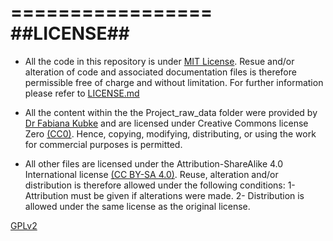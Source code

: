 =================
##LICENSE##
=================
* All the code in this repository is under [MIT License](https://opensource.org/licenses/MIT). Resue and/or alteration of code and associated documentation files is therefore permissible free of charge and without limitation. For further information please refer to [LICENSE.md](https://github.com/Adamthe1st/Adamthe1st-green-cortex/blob/master/LICENSE.md)    

* All the content within the the Project_raw_data folder were provided by [Dr Fabiana Kubke](https://unidirectory.auckland.ac.nz/profile/f-kubke) and are licensed under Creative Commons license Zero [(CC0)](https://creativecommons.org/publicdomain/zero/1.0/). Hence, copying, modifying, distributing, or using the work for commercial purposes is permitted. 

* All other files are licensed under the Attribution-ShareAlike 4.0 International license [(CC BY-SA 4.0)](https://creativecommons.org/licenses/by-sa/4.0/). Reuse, alteration and/or distribution is therefore allowed under the following conditions: 1- Attribution must be given if alterations were made.                                                                         2- Distribution is allowed under the same license as the original license.  




[GPLv2](https://wordpress.org/about/gpl/)
